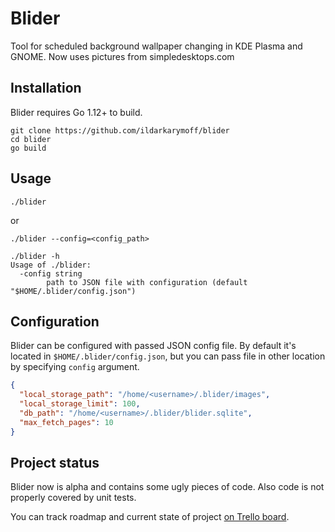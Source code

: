 # Blider
Tool for scheduled background wallpaper changing in KDE Plasma and GNOME. Now uses pictures from simpledesktops.com

## Installation

Blider requires Go 1.12+ to build.

```shell script
git clone https://github.com/ildarkarymoff/blider
cd blider
go build
```

## Usage

```shell script
./blider
```

or

```shell script
./blider --config=<config_path>
```

```shell script
./blider -h  
Usage of ./blider:
  -config string
    	path to JSON file with configuration (default "$HOME/.blider/config.json")

```

## Configuration

Blider can be configured with passed JSON config file. By default it's located in `$HOME/.blider/config.json`, but you can pass file in other location by specifying `config` argument.

```json
{
  "local_storage_path": "/home/<username>/.blider/images", 
  "local_storage_limit": 100,
  "db_path": "/home/<username>/.blider/blider.sqlite",
  "max_fetch_pages": 10
}
```

## Project status

Blider now is alpha and contains some ugly pieces of code. Also code is not properly covered by unit tests.

You can track roadmap and current state of project [on Trello board](https://trello.com/b/fshibgJo/core).
